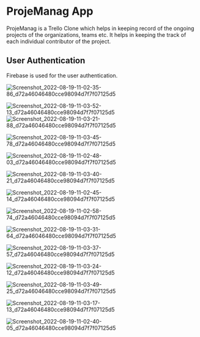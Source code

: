# ProjeManag App
ProjeManag is a Trello Clone which helps in keeping record of the ongoing projects of the organizations, teams etc. It
helps in keeping the track of each individual contributor of the project.

## User Authentication 
Firebase is used for the user authentication.

![Screenshot_2022-08-19-11-02-35-86_d72a46046480cce98094d7f7f07125d5](https://user-images.githubusercontent.com/64521665/185550460-33991e2f-642e-465b-84dd-6fdb12a05343.jpg)

![Screenshot_2022-08-19-11-03-52-13_d72a46046480cce98094d7f7f07125d5](https://user-images.githubusercontent.com/64521665/185550512-33b3b2b7-c50d-4964-8c75-e1db5107be6b.jpg)![Screenshot_2022-08-19-11-03-21-88_d72a46046480cce98094d7f7f07125d5](https://user-images.githubusercontent.com/64521665/185550513-5775774c-54eb-4412-9e18-7e56fac9ccdf.jpg)

![Screenshot_2022-08-19-11-03-45-78_d72a46046480cce98094d7f7f07125d5](https://user-images.githubusercontent.com/64521665/185550487-d54f02de-c908-4a09-97aa-219ef0956268.jpg)

![Screenshot_2022-08-19-11-02-48-03_d72a46046480cce98094d7f7f07125d5](https://user-images.githubusercontent.com/64521665/185550489-8a2f83ed-4e59-42ea-a63b-da129a578924.jpg)

![Screenshot_2022-08-19-11-03-40-21_d72a46046480cce98094d7f7f07125d5](https://user-images.githubusercontent.com/64521665/185550490-f729da2c-07a4-4245-af06-d4960aee6ac3.jpg)

![Screenshot_2022-08-19-11-02-45-14_d72a46046480cce98094d7f7f07125d5](https://user-images.githubusercontent.com/64521665/185550494-4a6aab51-0dd9-4e47-bc73-93d27e6ffa2d.jpg)

![Screenshot_2022-08-19-11-02-58-74_d72a46046480cce98094d7f7f07125d5](https://user-images.githubusercontent.com/64521665/185550497-098142b5-2613-4d18-8b59-5e0d064da86d.jpg)

![Screenshot_2022-08-19-11-03-31-64_d72a46046480cce98094d7f7f07125d5](https://user-images.githubusercontent.com/64521665/185550501-cc28268e-4ae2-4e19-9409-c0623dcf89cf.jpg)

![Screenshot_2022-08-19-11-03-37-57_d72a46046480cce98094d7f7f07125d5](https://user-images.githubusercontent.com/64521665/185550504-6938bb4f-65d1-4c1b-9e14-5944a285e8b1.jpg)

![Screenshot_2022-08-19-11-03-24-12_d72a46046480cce98094d7f7f07125d5](https://user-images.githubusercontent.com/64521665/185550508-94c2cfb6-b212-4522-b5ef-e61645cf62d4.jpg)

![Screenshot_2022-08-19-11-03-49-25_d72a46046480cce98094d7f7f07125d5](https://user-images.githubusercontent.com/64521665/185550474-b3c249d7-4f3a-436a-9605-1ab7388e7ccc.jpg)

![Screenshot_2022-08-19-11-03-17-13_d72a46046480cce98094d7f7f07125d5](https://user-images.githubusercontent.com/64521665/185550480-01a64586-41f0-4d4c-aae5-b29f31f1d801.jpg)

![Screenshot_2022-08-19-11-02-40-05_d72a46046480cce98094d7f7f07125d5](https://user-images.githubusercontent.com/64521665/185550482-d2c06ef9-8357-4530-ae46-f35a6a17b866.jpg)

